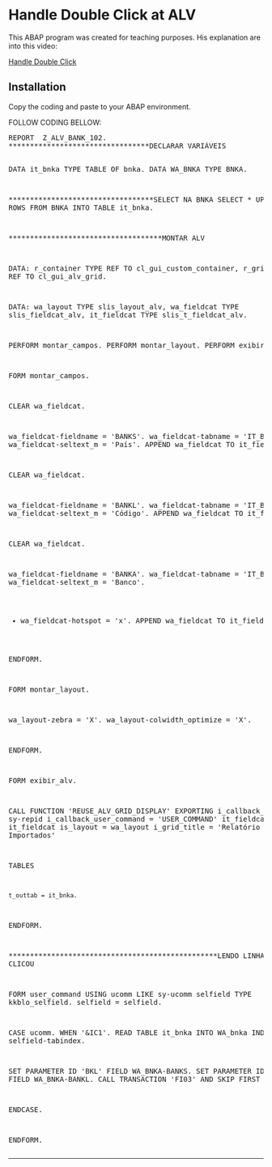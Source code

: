 Handle Double Click at ALV
==========================

This ABAP program was created for teaching purposes. His explanation are into this video:

<a href="http://www.youtube.com/watch?v=3fB9AyT5kQk&list=UU1m92lTepCpEYDu08QYCSrw&feature=c4-overview" target="_blank">Handle Double Click</a>




Installation
------------

Copy the coding and paste to your ABAP environment.



FOLLOW CODING BELLOW:

<div class><pre>
REPORT  Z_ALV_BANK_102.
*********************************DECLARAR VARIÁVEIS

DATA it_bnka TYPE TABLE OF bnka.
DATA WA_BNKA TYPE BNKA.

**********************************SELECT NA BNKA
SELECT * UP TO 40 ROWS
  FROM BNKA
  INTO TABLE it_bnka.

************************************MONTAR ALV

  DATA: r_container TYPE REF TO cl_gui_custom_container,
      r_grid TYPE REF TO cl_gui_alv_grid.


DATA: wa_layout   TYPE slis_layout_alv,
      wa_fieldcat TYPE slis_fieldcat_alv,
      it_fieldcat TYPE slis_t_fieldcat_alv.

PERFORM montar_campos.
PERFORM montar_layout.
PERFORM exibir_alv.


FORM montar_campos.

CLEAR wa_fieldcat.

wa_fieldcat-fieldname = 'BANKS'.
wa_fieldcat-tabname   = 'IT_BNKA_ALV'.
wa_fieldcat-seltext_m = 'País'.
APPEND wa_fieldcat TO it_fieldcat.

CLEAR wa_fieldcat.

wa_fieldcat-fieldname = 'BANKL'.
wa_fieldcat-tabname   = 'IT_BNKA_ALV'.
wa_fieldcat-seltext_m = 'Código'.
APPEND wa_fieldcat TO it_fieldcat.

CLEAR wa_fieldcat.

wa_fieldcat-fieldname = 'BANKA'.
wa_fieldcat-tabname   = 'IT_BNKA_ALV'.
wa_fieldcat-seltext_m = 'Banco'.
*  wa_fieldcat-hotspot = 'x'.
APPEND wa_fieldcat TO it_fieldcat.


ENDFORM.



FORM montar_layout.

  wa_layout-zebra = 'X'.
  wa_layout-colwidth_optimize = 'X'.

ENDFORM.


FORM exibir_alv.

  CALL FUNCTION 'REUSE_ALV_GRID_DISPLAY'
  EXPORTING
    i_callback_program = sy-repid
    i_callback_user_command = 'USER_COMMAND'
    it_fieldcat = it_fieldcat
    is_layout = wa_layout
    i_grid_title = 'Relatório de Bancos Importados'

 TABLES

    t_outtab = it_bnka.

ENDFORM.


*************************************************LENDO LINHA QUE VOCÊ CLICOU

FORM user_command USING ucomm LIKE sy-ucomm
                        selfield TYPE kkblo_selfield.
  selfield = selfield.

  CASE ucomm.
    WHEN '&IC1'.
      READ TABLE it_bnka INTO WA_bnka INDEX selfield-tabindex.


SET PARAMETER ID 'BKL' FIELD WA_BNKA-BANKS.
SET PARAMETER ID 'BNK' FIELD WA_BNKA-BANKL.
CALL TRANSACTION 'FI03' AND SKIP FIRST SCREEN.

  ENDCASE.

ENDFORM.
</pre></div>
___________

